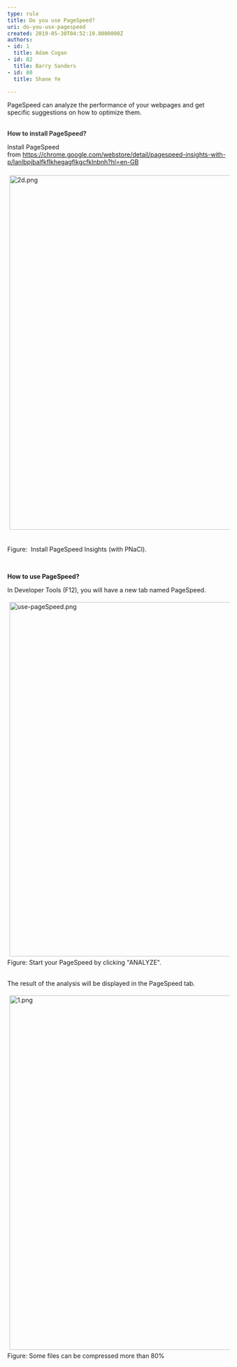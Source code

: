 ```yaml
---
type: rule
title: Do you use PageSpeed?
uri: do-you-use-pagespeed
created: 2019-05-30T04:52:19.0000000Z
authors:
- id: 1
  title: Adam Cogan
- id: 82
  title: Barry Sanders
- id: 80
  title: Shane Ye

---
```




<span class='intro'> ​PageSpeed can analyze the performance of your webpages and get specific suggestions on how to optimize them.<br><br> </span>

<p>​<strong style="color&#58;#333333;">How to install PageSpeed?​​</strong><br></p><p class="ssw15-rteElement-P">Install PageSpeed from&#160;<a href="https&#58;//chrome.google.com/webstore/detail/pagespeed-insights-with-p/lanlbpjbalfkflkhegagflkgcfklnbnh?hl=en-GB" target="_blank">https&#58;//chrome.google.com/webstore/detail/pagespeed-insights-with-p/lanlbpjbalfkflkhegagflkgcfklnbnh?hl=en-GB</a><br>​<br><img src="/SiteAssets/do-you-use-gzip/2d.png" alt="2d.png" style="margin&#58;5px;width&#58;808px;" /><br><br></p><p class="ssw15-rteElement-P">Figure&#58;&#160;&#160;Install PageSpeed Insights (with PNaCl).<br></p><p class="ssw15-rteElement-P">
   <br>
</p><p class="ssw15-rteElement-P">
   <strong>How to use&#160;PageSpeed?</strong><br></p><p class="ssw15-rteElement-P">In Developer Tools (F12), you will have a new tab&#160;​​​named PageSpeed.<br></p><p class="ssw15-rteElement-P">
   <img src="/SiteAssets/do-you-use-gzip/use-pageSpeed.png" alt="use-pageSpeed.png" style="margin&#58;5px;width&#58;808px;" />
   <br>Figure&#58; Start your PageSpeed by clicking &quot;ANALYZE&quot;.​<br><br></p><p class="ssw15-rteElement-P">The result of the analysis will be displayed in the PageSpeed tab.<br></p><p> 
   <img src="/SiteAssets/do-you-use-gzip/1.png" alt="1.png" style="margin&#58;5px;width&#58;808px;" />Figure&#58; Some files can be compressed more than 80%​<br><br></p><br>


